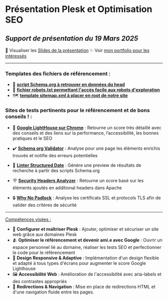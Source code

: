 # Présentation Plesk et Optimisation SEO

*Support de présentation du 19 Mars 2025*
---
🔑 Visualiser les [Slides de la présentation](https://docs.google.com/presentation/d/1IA1LjF9Uy1zFyrJgNa1tiydJgZYCOPPMQRMmYRTqbmk/edit?usp=sharing)
✨ Voir [mon portfolio pour les intéressés](https://joseph-mangeot.students-laplateforme.io/)

---
### Templates des fichiers de référencement :
- 🔡 [**script Schema.org à retrouver en données du head**](https://github.com/jolyne-mangeot/plesk_presentation/blob/main/index.html)
- 🤖 [**fichier robots.txt permettant l'accès facile aux robots d'exploration**](https://github.com/jolyne-mangeot/plesk_presentation/blob/main/robots.txt)
- 🗺️ [**template sitemap.xml à placer en root de notre site**](https://github.com/jolyne-mangeot/plesk_presentation/blob/main/sitemap.xml)

### Sites de tests pertinents pour le référencement et de bons conseils ! :
- 🚨 [**Google LightHouse sur Chrome**](https://chromewebstore.google.com/detail/lighthouse/blipmdconlkpinefehnmjammfjpmpbjk) : Retourne un score très détaillé avec des conseils et des liens sur la performance, l’accessibilité, les bonnes pratiques et le SEO

- ✔️ [**Schema org Validator**](https://validator.schema.org/) : Analyse pour une page les éléments enrichis trouvés et notifie des erreurs potentielles
- 📃 [**Linter Structured Date**](http://linter.structured-data.org/) : Génère une preview de résultats de recherche à partir des scripts Schema.org

- 🪧 [**Security Headers Analyzer**](https://securityheaders.com/) : Retourne un score basé sur les éléments ajoutés en additional headers dans Apache
- 🔒 [**Why No Padlock**](https://www.whynopadlock.com/) : Analyse les certificats SSL et protocols TLS afin de valider des critères de sécurité

---
<u>Compétences visées :</u>
- 🛜 **Configurer et maîtriser Plesk** : Ajouter, optimiser et sécuriser un site web grâce aux domaines Plesk
- 🫂 **Optimiser le référencement et devenir ami.e avec Google** : Ouvrir un espace personnel lié au domaine, réaliser les tests SEO et perfectionner le code pour le référencement
- 📱 **Design Responsive & Adaptive** : Implémentation d'un design flexible et adapté à tous types d'écrans pour augmenter le score Google Lighthouse
- 🖼️ **Accessibilité Web** : Amélioration de l'accessibilité avec aria-labels et des contrastes appropriés
- 🧭 **Redirections & Navigation** : Mise en place de redirections HTML et d'une navigation fluide entre les pages.
